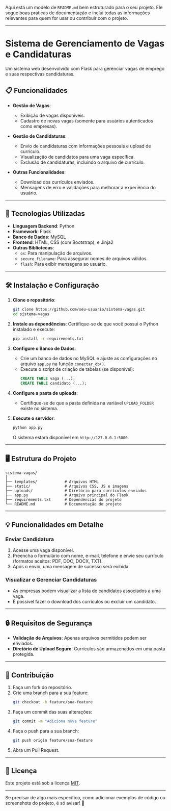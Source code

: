 Aqui está um modelo de `README.md` bem estruturado para o seu projeto. Ele segue boas práticas de documentação e inclui todas as informações relevantes para quem for usar ou contribuir com o projeto.

---

# Sistema de Gerenciamento de Vagas e Candidaturas

Um sistema web desenvolvido com Flask para gerenciar vagas de emprego e suas respectivas candidaturas.

## 📋 Funcionalidades

- **Gestão de Vagas**:
  - Exibição de vagas disponíveis.
  - Cadastro de novas vagas (somente para usuários autenticados como empresas).

- **Gestão de Candidaturas**:
  - Envio de candidaturas com informações pessoais e upload de currículo.
  - Visualização de candidatos para uma vaga específica.
  - Exclusão de candidaturas, incluindo o arquivo de currículo.

- **Outras Funcionalidades**:
  - Download dos currículos enviados.
  - Mensagens de erro e validações para melhorar a experiência do usuário.

---

## 🚀 Tecnologias Utilizadas

- **Linguagem Backend**: Python
- **Framework**: Flask
- **Banco de Dados**: MySQL
- **Frontend**: HTML, CSS (com Bootstrap), e Jinja2
- **Outras Bibliotecas**:
  - `os`: Para manipulação de arquivos.
  - `secure_filename`: Para assegurar nomes de arquivos válidos.
  - `flash`: Para exibir mensagens ao usuário.

---

## 🛠️ Instalação e Configuração

1. **Clone o repositório**:
   ```bash
   git clone https://github.com/seu-usuario/sistema-vagas.git
   cd sistema-vagas
   ```

2. **Instale as dependências**:
   Certifique-se de que você possui o Python instalado e execute:
   ```bash
   pip install -r requirements.txt
   ```

3. **Configure o Banco de Dados**:
   - Crie um banco de dados no MySQL e ajuste as configurações no arquivo `app.py` na função `conectar_db()`.
   - Execute o script de criação de tabelas (se disponível):
     ```sql
     CREATE TABLE vaga (...);
     CREATE TABLE candidato (...);
     ```

4. **Configure a pasta de uploads**:
   - Certifique-se de que a pasta definida na variável `UPLOAD_FOLDER` existe no sistema.

5. **Execute o servidor**:
   ```bash
   python app.py
   ```
   O sistema estará disponível em `http://127.0.0.1:5000`.

---

## 🖥️ Estrutura do Projeto

```
sistema-vagas/
│
├── templates/            # Arquivos HTML
├── static/               # Arquivos CSS, JS e imagens
├── uploads/              # Diretório para currículos enviados
├── app.py                # Arquivo principal do Flask
├── requirements.txt      # Dependências do projeto
└── README.md             # Documentação do projeto
```

---

## 💡 Funcionalidades em Detalhe

### Enviar Candidatura
1. Acesse uma vaga disponível.
2. Preencha o formulário com nome, e-mail, telefone e envie seu currículo (formatos aceitos: PDF, DOC, DOCX, TXT).
3. Após o envio, uma mensagem de sucesso será exibida.

### Visualizar e Gerenciar Candidaturas
- As empresas podem visualizar a lista de candidatos associados a uma vaga.
- É possível fazer o download dos currículos ou excluir um candidato.

---

## 🔒 Requisitos de Segurança

- **Validação de Arquivos**: Apenas arquivos permitidos podem ser enviados.
- **Diretório de Upload Seguro**: Currículos são armazenados em uma pasta protegida.

---

## 🤝 Contribuição

1. Faça um fork do repositório.
2. Crie uma branch para a sua feature:
   ```bash
   git checkout -b feature/sua-feature
   ```
3. Faça um commit das suas alterações:
   ```bash
   git commit -m "Adiciona nova feature"
   ```
4. Faça o push para a sua branch:
   ```bash
   git push origin feature/sua-feature
   ```
5. Abra um Pull Request.

---

## 📄 Licença

Este projeto está sob a licença [MIT](LICENSE).

---

Se precisar de algo mais específico, como adicionar exemplos de código ou screenshots do projeto, é só avisar! 🚀
